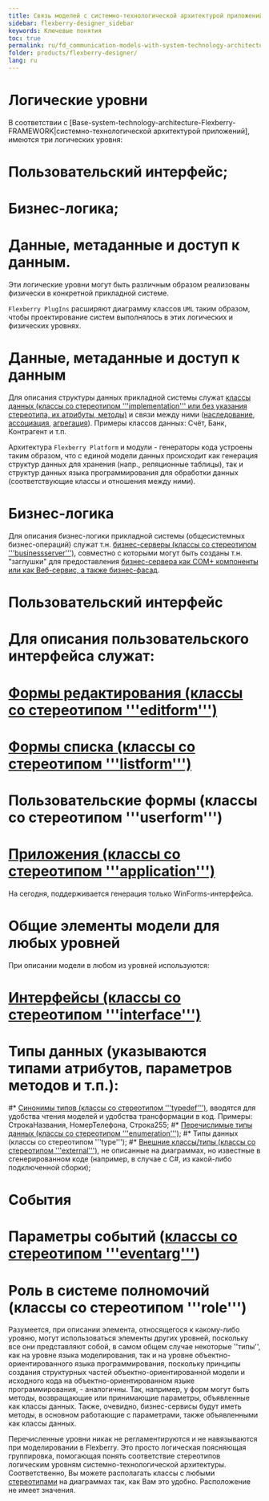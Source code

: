 ```yaml
---
title: Связь моделей с системно-технологической архитектурой приложений, разрабатываемых на Flexberry Platform
sidebar: flexberry-designer_sidebar
keywords: Ключевые понятия
toc: true
permalink: ru/fd_communication-models-with-system-technology-architecture-applications.html
folder: products/flexberry-designer/
lang: ru
---
```


# Логические уровни
В соответствии с [Base-system-technology-architecture-Flexberry-FRAMEWORK|системно-технологической архитектурой приложений],  имеются три логических уровня:

# Пользовательский интерфейс;
# Бизнес-логика;
# Данные, метаданные и доступ к данным.

Эти логические уровни могут быть различным образом реализованы физически в конкретной прикладной системе.


`Flexberry PlugIns` расширяют диаграмму классов `UML` таким образом, чтобы проектирование систем выполнялось в этих логических и физических уровнях.



# Данные, метаданные и доступ к данным

Для описания структуры данных прикладной системы служат [классы данных (классы со стереотипом '''implementation''' или без указания стереотипа, их атрибуты, методы)](data--classes.html) и связи между ними ([наследование](inheritance.html), [ассоциация](master--association.html), [агрегация](detail-associations-and-their-properties.html)). Примеры классов данных: Счёт, Банк, Контрагент и т.п.


Архитектура `Flexberry Platform` и модули - генераторы кода устроены таким образом, что с единой модели данных происходит как генерация структур данных для хранения (напр., реляционные таблицы), так и структур данных языка программирования для обработки данных (соответствующие классы и отношения между ними).


# Бизнес-логика

Для описания бизнес-логики прикладной системы (общесистемных бизнес-операций) служат т.н. [бизнес-серверы (классы со стереотипом '''businessserver''')](business-servers.html), совместно с которыми могут быть созданы т.н. "заглушки" для предоставления [бизнес-сервера как COM+ компоненты или как Веб-сервис, а также бизнес-фасад](business-servers.html).


# Пользовательский интерфейс

# Для описания пользовательского интерфейса служат: 
# [Формы редактирования (классы со стереотипом '''editform''')](Формы-редактирования-классы-со-стереотипом-editform.html) 
# [Формы списка (классы со стереотипом '''listform''')](Формы-списка-классы-со-стереотипом-listform.html) 
# Пользовательские формы (классы со стереотипом '''userform''') 
# [Приложения (классы со стереотипом '''application''')](application.html) 

На сегодня, поддерживается генерация только WinForms-интерфейса.


# Общие элементы модели для любых уровней

При описании модели в любом из уровней используются:

# [Интерфейсы (классы со стереотипом '''interface''')](interfaces.html) 
# Типы данных (указываются типами атрибутов, параметров методов и т.п.): 
#* [Синонимы типов (классы со стереотипом '''typedef''')](classes-with-stereotype--typedef.html), вводятся для удобства чтения моделей и удобства трансформации в код. Примеры: СтрокаНазвания, НомерТелефона, Строка255; 
#* [Перечислимые типы данных (классы со стереотипом '''enumeration''')](enumerations.html); 
#* Типы данных (классы со стереотипом '''type'''); 
#* [Внешние классы/типы (классы со стереотипом '''external''')](external-classes.html), не описанные на диаграммах, но известные в сгенерированном коде (например, в случае с C#, из какой-либо подключенной сборки); 
# События 
# Параметры событий ([классы со стереотипом '''eventarg'''](classes-with-stereotype-eventarg.html)) 
# Роль в системе полномочий (классы со стереотипом '''role''') 

Разумеется, при описании элемента, относящегося к какому-либо уровню, могут использоваться элементы других уровней, поскольку все они представляют собой, в самом общем случае некоторые ''типы'', как на уровне языка моделирования, так и на уровне объектно-ориентированного языка программирования, поскольку принципы создания структурных частей объектно-ориентированной модели и исходного кода на объектно-ориентированном языке программирования, - аналогичны. Так, например, у форм могут быть методы, возвращающие или принимающие параметры, объявленные как классы данных. Также, очевидно, бизнес-сервисы будут иметь методы, в основном работающие с параметрами, также объявленными как классы данных.


Перечисленные уровни никак не регламентируются и не навязываются при моделировании в Flexberry. Это просто логическая поясняющая группировка, помогающая понять соответствие стереотипов логическим уровням системно-технологической архитектуры. Соответственно, Вы можете располагать классы с любыми [стереотипами](key-concepts-flexberry-designer.html) на диаграммах так, как Вам это удобно. Расположение не имеет значения.


